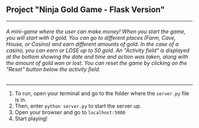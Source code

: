 ## Project "Ninja Gold Game - Flask Version"
---
###### A mini-game where the user can make money! When you start the game, you will start with 0 gold. You can go to different places (Farm, Cave, House, or Casino) and earn different amounts of gold. In the case of a casino, you can earn or LOSE up to 50 gold. An "Activity field" is displayed at the bottom showing the date and time and action was taken, along with the amount of gold won or lost. You can reset the game by clicking on the "Reset" button below the activity field.
---

1. To run, open your terminal and go to the folder where the `server.py` file is in.
2. Then, enter `python server.py` to start the server up.
3. Open your browser and go to `localhost:5000`
4. Start playing!
